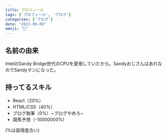 ```yaml
---
title: プロフィール
tags: ['プロフィール', 'ブログ']
categories: ['ブログ']
date: "2022-09-09"
emoji: "💾"
---
```


## 名前の由来
IntelのSandy Bridge世代のCPUを愛用していたから。SandyおじさんはあれなのでSandyマンになった。

## 持ってるスキル
- React（20%）
- HTML/CSS（40%）
- ブログ執筆（0%）~ブログやめろ~
- 競馬予想（-10000000%)

(%は習得度合い)